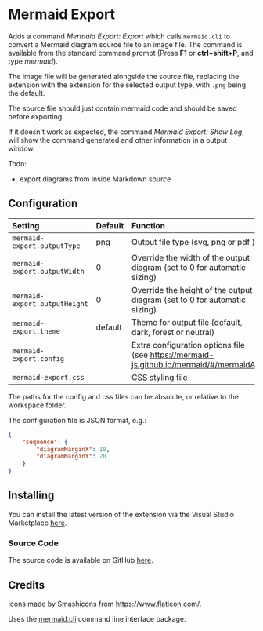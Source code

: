 # Mermaid Export

Adds a command *Mermaid Export: Export* which calls `mermaid.cli` to convert a Mermaid diagram source file to an image file. The command is available from the standard command prompt (Press **F1** or **ctrl+shift+P**, and type *mermaid*).

The image file will be generated alongside the source file, replacing the extension with the extension for the selected output type, with `.png` being the default.

The source file should just contain mermaid code and should be saved before exporting.

If it doesn't work as expected, the command *Mermaid Export: Show Log*, will show the command generated and other information in a output window.

Todo:

- export diagrams from inside Markdown source

## Configuration

| Setting                       | Default | Function                                                                                  |
|:------------------------------|:--------|:------------------------------------------------------------------------------------------|
| `mermaid-export.outputType`   | png     | Output file type (svg, png or pdf )                                                       |
| `mermaid-export.outputWidth`  | 0       | Override the width of the output diagram (set to 0 for automatic sizing)                  |
| `mermaid-export.outputHeight` | 0       | Override the height of the output diagram (set to 0 for automatic sizing)                 |
| `mermaid-export.theme`        | default | Theme for output file (default, dark, forest or neutral)                                  |
| `mermaid-export.config`       |         | Extra configuration options file (see <https://mermaid-js.github.io/mermaid/#/mermaidAPI> |
| `mermaid-export.css`          |         | CSS styling file                                                                          |

The paths for the config and css files can be absolute, or relative to the workspace folder.

The configuration file is JSON format, e.g.:

```json
{
    "sequence": {
        "diagramMarginX": 10,
        "diagramMarginY": 20
    }
}
```

## Installing

You can install the latest version of the extension via the Visual Studio Marketplace [here](https://marketplace.visualstudio.com/items?itemName=Gruntfuggly.mermaid-export).

### Source Code

The source code is available on GitHub [here](https://github.com/Gruntfuggly/mermaid-export).

## Credits

Icons made by [Smashicons](https://www.flaticon.com/authors/smashicons) from <https://www.flaticon.com/>.

Uses the [mermaid.cli](https://github.com/mermaidjs/mermaid.cli) command line interface package.
